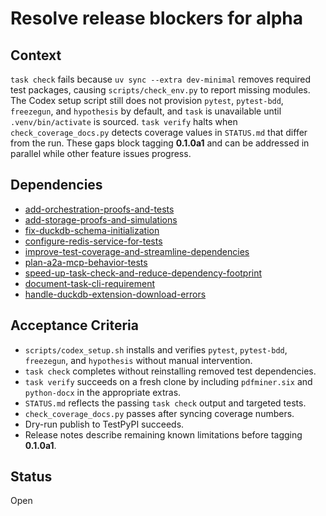 # Resolve release blockers for alpha

## Context
`task check` fails because `uv sync --extra dev-minimal` removes required test
packages, causing `scripts/check_env.py` to report missing modules. The Codex
setup script still does not provision `pytest`, `pytest-bdd`, `freezegun`, and
`hypothesis` by default, and `task` is unavailable until `.venv/bin/activate`
is sourced. `task verify` halts when `check_coverage_docs.py` detects coverage
values in `STATUS.md` that differ from the run. These gaps block tagging
**0.1.0a1** and can be addressed in parallel while other feature issues
progress.

## Dependencies
- [add-orchestration-proofs-and-tests](add-orchestration-proofs-and-tests.md)
- [add-storage-proofs-and-simulations](add-storage-proofs-and-simulations.md)
- [fix-duckdb-schema-initialization](fix-duckdb-schema-initialization.md)
- [configure-redis-service-for-tests](configure-redis-service-for-tests.md)
- [improve-test-coverage-and-streamline-dependencies](
  archive/improve-test-coverage-and-streamline-dependencies.md)
- [plan-a2a-mcp-behavior-tests](archive/plan-a2a-mcp-behavior-tests.md)
- [speed-up-task-check-and-reduce-dependency-footprint](
  speed-up-task-check-and-reduce-dependency-footprint.md)
- [document-task-cli-requirement](archive/document-task-cli-requirement.md)
- [handle-duckdb-extension-download-errors](handle-duckdb-extension-download-errors.md)

## Acceptance Criteria
- `scripts/codex_setup.sh` installs and verifies `pytest`, `pytest-bdd`,
  `freezegun`, and `hypothesis` without manual intervention.
- `task check` completes without reinstalling removed test dependencies.
- `task verify` succeeds on a fresh clone by including `pdfminer.six` and
  `python-docx` in the appropriate extras.
- `STATUS.md` reflects the passing `task check` output and targeted tests.
- `check_coverage_docs.py` passes after syncing coverage numbers.
- Dry-run publish to TestPyPI succeeds.
- Release notes describe remaining known limitations before tagging **0.1.0a1**.

## Status
Open
